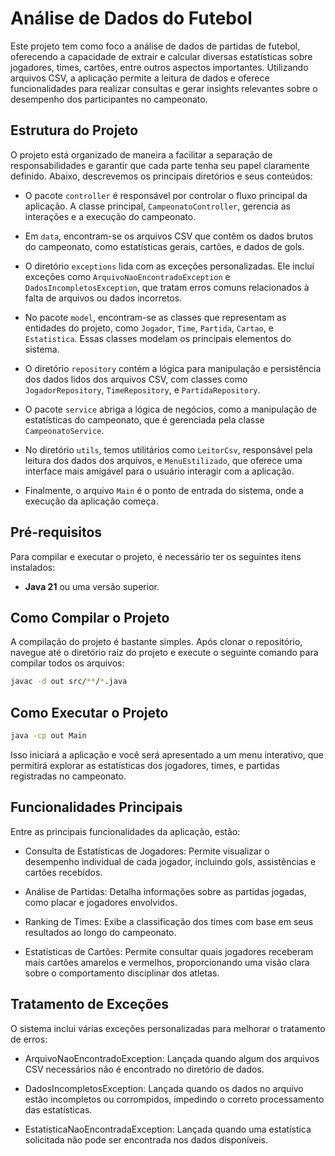 # Análise de Dados do Futebol

Este projeto tem como foco a análise de dados de partidas de futebol, oferecendo a capacidade de extrair e calcular diversas estatísticas sobre jogadores, times, cartões, entre outros aspectos importantes. Utilizando arquivos CSV, a aplicação permite a leitura de dados e oferece funcionalidades para realizar consultas e gerar insights relevantes sobre o desempenho dos participantes no campeonato.

## Estrutura do Projeto

O projeto está organizado de maneira a facilitar a separação de responsabilidades e garantir que cada parte tenha seu papel claramente definido. Abaixo, descrevemos os principais diretórios e seus conteúdos:

- O pacote `controller` é responsável por controlar o fluxo principal da aplicação. A classe principal, `CampeonatoController`, gerencia as interações e a execução do campeonato.

- Em `data`, encontram-se os arquivos CSV que contêm os dados brutos do campeonato, como estatísticas gerais, cartões, e dados de gols.

- O diretório `exceptions` lida com as exceções personalizadas. Ele inclui exceções como `ArquivoNaoEncontradoException` e `DadosIncompletosException`, que tratam erros comuns relacionados à falta de arquivos ou dados incorretos.

- No pacote `model`, encontram-se as classes que representam as entidades do projeto, como `Jogador`, `Time`, `Partida`, `Cartao`, e `Estatistica`. Essas classes modelam os principais elementos do sistema.

- O diretório `repository` contém a lógica para manipulação e persistência dos dados lidos dos arquivos CSV, com classes como `JogadorRepository`, `TimeRepository`, e `PartidaRepository`.

- O pacote `service` abriga a lógica de negócios, como a manipulação de estatísticas do campeonato, que é gerenciada pela classe `CampeonatoService`.

- No diretório `utils`, temos utilitários como `LeitorCsv`, responsável pela leitura dos dados dos arquivos, e `MenuEstilizado`, que oferece uma interface mais amigável para o usuário interagir com a aplicação.

- Finalmente, o arquivo `Main` é o ponto de entrada do sistema, onde a execução da aplicação começa.

## Pré-requisitos

Para compilar e executar o projeto, é necessário ter os seguintes itens instalados:

- **Java 21** ou uma versão superior.

## Como Compilar o Projeto

A compilação do projeto é bastante simples. Após clonar o repositório, navegue até o diretório raiz do projeto e execute o seguinte comando para compilar todos os arquivos:

```bash
javac -d out src/**/*.java
```

## Como Executar o Projeto
```bash
java -cp out Main
```

Isso iniciará a aplicação e você será apresentado a um menu interativo, que permitirá explorar as estatísticas dos jogadores, times, e partidas registradas no campeonato.


## Funcionalidades Principais
Entre as principais funcionalidades da aplicação, estão:

- Consulta de Estatísticas de Jogadores: Permite visualizar o desempenho individual de cada jogador, incluindo gols, assistências e cartões recebidos.

- Análise de Partidas: Detalha informações sobre as partidas jogadas, como placar e jogadores envolvidos.

- Ranking de Times: Exibe a classificação dos times com base em seus resultados ao longo do campeonato.

- Estatísticas de Cartões: Permite consultar quais jogadores receberam mais cartões amarelos e vermelhos, proporcionando uma visão clara sobre o comportamento disciplinar dos atletas.

## Tratamento de Exceções
O sistema inclui várias exceções personalizadas para melhorar o tratamento de erros:

- ArquivoNaoEncontradoException: Lançada quando algum dos arquivos CSV necessários não é encontrado no diretório de dados.

- DadosIncompletosException: Lançada quando os dados no arquivo estão incompletos ou corrompidos, impedindo o correto processamento das estatísticas.

- EstatisticaNaoEncontradaException: Lançada quando uma estatística solicitada não pode ser encontrada nos dados disponíveis.